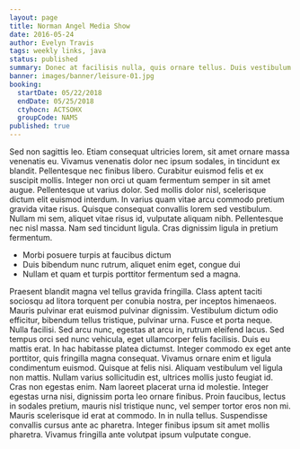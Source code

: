 ```yaml
---
layout: page
title: Norman Angel Media Show
date: 2016-05-24
author: Evelyn Travis
tags: weekly links, java
status: published
summary: Donec at facilisis nulla, quis ornare tellus. Duis vestibulum.
banner: images/banner/leisure-01.jpg
booking:
  startDate: 05/22/2018
  endDate: 05/25/2018
  ctyhocn: ACTSOHX
  groupCode: NAMS
published: true
---
```

Sed non sagittis leo. Etiam consequat ultricies lorem, sit amet ornare massa venenatis eu. Vivamus venenatis dolor nec ipsum sodales, in tincidunt ex blandit. Pellentesque nec finibus libero. Curabitur euismod felis et ex suscipit mollis. Integer non orci ut quam fermentum semper in sit amet augue. Pellentesque ut varius dolor. Sed mollis dolor nisl, scelerisque dictum elit euismod interdum. In varius quam vitae arcu commodo pretium gravida vitae risus. Quisque consequat convallis lorem sed vestibulum. Nullam mi sem, aliquet vitae risus id, vulputate aliquam nibh. Pellentesque nec nisl massa. Nam sed tincidunt ligula. Cras dignissim ligula in pretium fermentum.

* Morbi posuere turpis at faucibus dictum
* Duis bibendum nunc rutrum, aliquet enim eget, congue dui
* Nullam et quam et turpis porttitor fermentum sed a magna.

Praesent blandit magna vel tellus gravida fringilla. Class aptent taciti sociosqu ad litora torquent per conubia nostra, per inceptos himenaeos. Mauris pulvinar erat euismod pulvinar dignissim. Vestibulum dictum odio efficitur, bibendum tellus tristique, pulvinar urna. Fusce et porta neque. Nulla facilisi. Sed arcu nunc, egestas at arcu in, rutrum eleifend lacus. Sed tempus orci sed nunc vehicula, eget ullamcorper felis facilisis. Duis eu mattis erat. In hac habitasse platea dictumst. Integer commodo ex eget ante porttitor, quis fringilla magna consequat. Vivamus ornare enim et ligula condimentum euismod. Quisque at felis nisi. Aliquam vestibulum vel ligula non mattis.
Nullam varius sollicitudin est, ultrices mollis justo feugiat id. Cras non egestas enim. Nam laoreet placerat urna id molestie. Integer egestas urna nisi, dignissim porta leo ornare finibus. Proin faucibus, lectus in sodales pretium, mauris nisl tristique nunc, vel semper tortor eros non mi. Mauris scelerisque id erat at commodo. In in nulla tellus. Suspendisse convallis cursus ante ac pharetra. Integer finibus ipsum sit amet mollis pharetra. Vivamus fringilla ante volutpat ipsum vulputate congue.
